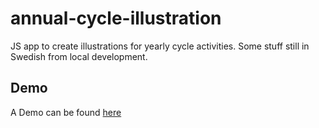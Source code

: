 # annual-cycle-illustration
JS app to create illustrations for yearly cycle activities. Some stuff still in Swedish from local development.

## Demo
A Demo can be found [here](http://perenstrom.github.io/annual-cycle-illustration)
